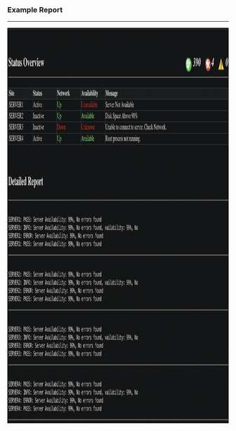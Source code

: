 <h3> Example Report </h3>
<hr>
<img src="images/example_dark.png" alt="Example Table" width="1300" height="900">
